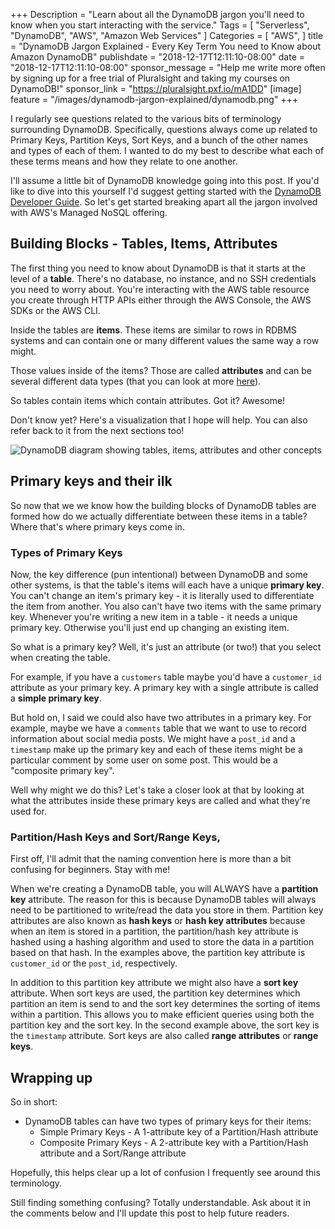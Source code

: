 +++
Description = "Learn about all the DynamoDB jargon you'll need to know when you start interacting with the service."
Tags = [
  "Serverless",
  "DynamoDB",
  "AWS",
  "Amazon Web Services"
]
Categories = [
  "AWS",
]
title = "DynamoDB Jargon Explained - Every Key Term You need to Know about Amazon DynamoDB"
publishdate = "2018-12-17T12:11:10-08:00"
date = "2018-12-17T12:11:10-08:00"
sponsor_message = "Help me write more often by signing up for a free trial of Pluralsight and taking my courses on DynamoDB!"
sponsor_link = "https://pluralsight.pxf.io/mA1DD"
[image]
    feature = "/images/dynamodb-jargon-explained/dynamodb.png"
+++

I regularly see questions related to the various bits of terminology surrounding DynamoDB. Specifically, questions always come up related to Primary Keys, Partition Keys, Sort Keys, and a bunch of the other names and types of each of them. I wanted to do my best to describe what each of these terms means and how they relate to one another.

I'll assume a little bit of DynamoDB knowledge going into this post. If you'd like to dive into this yourself I'd suggest getting started with the [DynamoDB Developer Guide](https://docs.aws.amazon.com/amazondynamodb/latest/developerguide/Introduction.html). So let's get started breaking apart all the jargon involved with AWS's Managed NoSQL offering.

<!--more-->

## Building Blocks - Tables, Items, Attributes

The first thing you need to know about DynamoDB is that it starts at the level of a **table**. There's no database, no instance, and no SSH credentials you need to worry about. You're interacting with the AWS table resource you create through HTTP APIs either through the AWS Console, the AWS SDKs or the AWS CLI. 

Inside the tables are **items**. These items are similar to rows in RDBMS systems and can contain one or many different values the same way a row might.

Those values inside of the items? Those are called **attributes** and can be several different data types (that you can look at more [here](https://docs.aws.amazon.com/amazondynamodb/latest/developerguide/HowItWorks.NamingRulesDataTypes.html#HowItWorks.DataTypes)).

So tables contain items which contain attributes. Got it? Awesome! 

Don't know yet? Here's a visualization that I hope will help. You can also refer back to it from the next sections too!

![DynamoDB diagram showing tables, items, attributes and other concepts](/images/dynamodb-jargon-explained/dynamodb-concepts-viz.png)

## Primary keys and their ilk 

So now that we we know how the building blocks of DynamoDB tables are formed how do we actually differentiate between these items in a table? Where that's where primary keys come in.

### Types of Primary Keys 

Now, the key difference (pun intentional) between DynamoDB and some other systems, is that the table's items will each have a unique **primary key**. You can't change an item's primary key - it is literally used to differentiate the item from another. You also can't have two items with the same primary key. Whenever you're writing a new item in a table - it needs a unique primary key. Otherwise you'll just end up changing an existing item.

So what is a primary key? Well, it's just an attribute (or two!) that you select when creating the table. 

For example, if you have a `customers` table maybe you'd have a `customer_id` attribute as your primary key. A primary key with a single attribute is called a **simple primary key**. 

But hold on, I said we could also have two attributes in a primary key. For example, maybe we have a `comments` table that we want to use to record information about social media posts. We might have a `post_id` and a `timestamp` make up the primary key and each of these items might be a particular comment by some user on some post. This would be a "composite primary key".

Well why might we do this? Let's take a closer look at that by looking at what the attributes inside these primary keys are called and what they're used for.

### Partition/Hash Keys and Sort/Range Keys,

First off, I'll admit that the naming convention here is more than a bit confusing for beginners. Stay with me!

When we're creating a DynamoDB table, you will ALWAYS have a **partition key** attribute. The reason for this is because DynamoDB tables will always need to be partitioned to write/read the data you store in them. Partition key attributes are also known as **hash keys** or **hash key attributes** because when an item is stored in a partition, the partition/hash key attribute is hashed using a hashing algorithm and used to store the data in a partition based on that hash. In the examples above, the partition key attribute is `customer_id` or the `post_id`, respectively.

In addition to this partition key attribute we might also have a **sort key** attribute. When sort keys are used, the partition key determines which partition an item is send to and the sort key determines the sorting of items within a partition. This allows you to make efficient queries using both the partition key and the sort key. In the second example above, the sort key is the `timestamp` attribute. Sort keys are also called **range attributes** or **range keys**.

## Wrapping up

So in short:

- DynamoDB tables can have two types of primary keys for their items:
    - Simple Primary Keys - A 1-attribute key of a Partition/Hash attribute
    - Composite Primary Keys - A 2-attribute key with a Partition/Hash attribute and a Sort/Range attribute

Hopefully, this helps clear up a lot of confusion I frequently see around this terminology. 

Still finding something confusing? Totally understandable. Ask about it in the comments below and I'll update this post to help future readers.
